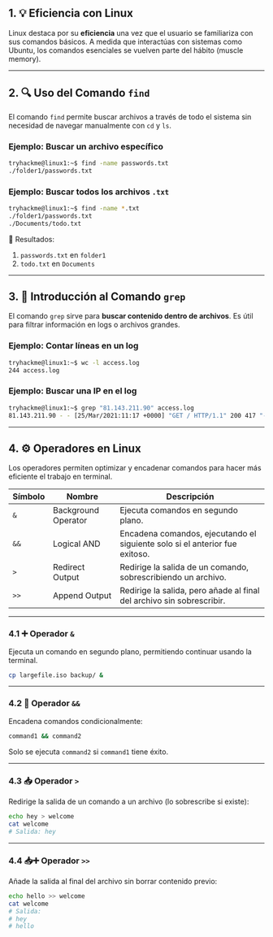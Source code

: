## 1. 💡 Eficiencia con Linux

Linux destaca por su **eficiencia** una vez que el usuario se familiariza con sus comandos básicos. A medida que interactúas con sistemas como Ubuntu, los comandos esenciales se vuelven parte del hábito (muscle memory).

---

## 2. 🔍 Uso del Comando `find`

El comando `find` permite buscar archivos a través de todo el sistema sin necesidad de navegar manualmente con `cd` y `ls`.

### Ejemplo: Buscar un archivo específico
```bash
tryhackme@linux1:~$ find -name passwords.txt
./folder1/passwords.txt
```

### Ejemplo: Buscar todos los archivos `.txt`
```bash
tryhackme@linux1:~$ find -name *.txt
./folder1/passwords.txt
./Documents/todo.txt
```

📌 Resultados:
1. `passwords.txt` en `folder1`
2. `todo.txt` en `Documents`

---

## 3. 🔎 Introducción al Comando `grep`

El comando `grep` sirve para **buscar contenido dentro de archivos**. Es útil para filtrar información en logs o archivos grandes.

### Ejemplo: Contar líneas en un log
```bash
tryhackme@linux1:~$ wc -l access.log
244 access.log
```

### Ejemplo: Buscar una IP en el log
```bash
tryhackme@linux1:~$ grep "81.143.211.90" access.log
81.143.211.90 - - [25/Mar/2021:11:17 +0000] "GET / HTTP/1.1" 200 417 "-" "Mozilla/5.0 (Linux; Android 7.0; Moto G(4))"
```

---

## 4. ⚙️ Operadores en Linux

Los operadores permiten optimizar y encadenar comandos para hacer más eficiente el trabajo en terminal.

| Símbolo | Nombre | Descripción |
|--------|--------|-------------|
| `&`    | Background Operator | Ejecuta comandos en segundo plano. |
| `&&`   | Logical AND         | Encadena comandos, ejecutando el siguiente solo si el anterior fue exitoso. |
| `>`    | Redirect Output     | Redirige la salida de un comando, sobrescribiendo un archivo. |
| `>>`   | Append Output       | Redirige la salida, pero añade al final del archivo sin sobrescribir. |

---

### 4.1 ➕ Operador `&`

Ejecuta un comando en segundo plano, permitiendo continuar usando la terminal.

```bash
cp largefile.iso backup/ &
```

---

### 4.2 🔗 Operador `&&`

Encadena comandos condicionalmente:

```bash
command1 && command2
```

Solo se ejecuta `command2` si `command1` tiene éxito.

---

### 4.3 📥 Operador `>`

Redirige la salida de un comando a un archivo (lo sobrescribe si existe):

```bash
echo hey > welcome
cat welcome
# Salida: hey
```

---

### 4.4 📥➕ Operador `>>`

Añade la salida al final del archivo sin borrar contenido previo:

```bash
echo hello >> welcome
cat welcome
# Salida:
# hey
# hello
```